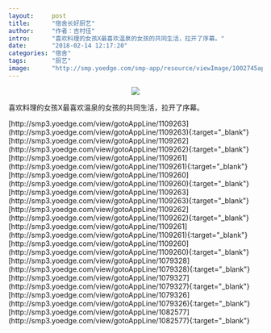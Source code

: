 ```yaml
---
layout:     post
title:      "宿舍长好厨艺"
author:     "作者：吉村佳"
intro:      "喜欢料理的女孩X最喜欢温泉的女孩的共同生活，拉开了序幕。"
date:       "2018-02-14 12:17:20"
categories: "宿舍"
tags:       "厨艺"
image:      "http://smp.yoedge.com/smp-app/resource/viewImage/1002745appline.png"
---
```

<div style="text-align: center">
<p><img src="http://smp.yoedge.com/smp-app/resource/viewImage/1002745appline.png"/></p>
</div>
<p class="post-meta">
<span>喜欢料理的女孩X最喜欢温泉的女孩的共同生活，拉开了序幕。</span>
</p>
[http://smp3.yoedge.com/view/gotoAppLine/1109263](http://smp3.yoedge.com/view/gotoAppLine/1109263){:target="_blank"}
[http://smp3.yoedge.com/view/gotoAppLine/1109262](http://smp3.yoedge.com/view/gotoAppLine/1109262){:target="_blank"}
[http://smp3.yoedge.com/view/gotoAppLine/1109261](http://smp3.yoedge.com/view/gotoAppLine/1109261){:target="_blank"}
[http://smp3.yoedge.com/view/gotoAppLine/1109260](http://smp3.yoedge.com/view/gotoAppLine/1109260){:target="_blank"}
[http://smp3.yoedge.com/view/gotoAppLine/1109263](http://smp3.yoedge.com/view/gotoAppLine/1109263){:target="_blank"}
[http://smp3.yoedge.com/view/gotoAppLine/1109262](http://smp3.yoedge.com/view/gotoAppLine/1109262){:target="_blank"}
[http://smp3.yoedge.com/view/gotoAppLine/1109261](http://smp3.yoedge.com/view/gotoAppLine/1109261){:target="_blank"}
[http://smp3.yoedge.com/view/gotoAppLine/1109260](http://smp3.yoedge.com/view/gotoAppLine/1109260){:target="_blank"}
[http://smp3.yoedge.com/view/gotoAppLine/1079328](http://smp3.yoedge.com/view/gotoAppLine/1079328){:target="_blank"}
[http://smp3.yoedge.com/view/gotoAppLine/1079327](http://smp3.yoedge.com/view/gotoAppLine/1079327){:target="_blank"}
[http://smp3.yoedge.com/view/gotoAppLine/1079326](http://smp3.yoedge.com/view/gotoAppLine/1079326){:target="_blank"}
[http://smp3.yoedge.com/view/gotoAppLine/1082577](http://smp3.yoedge.com/view/gotoAppLine/1082577){:target="_blank"}


